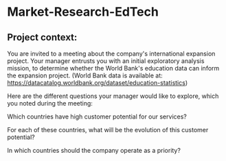 # Market-Research-EdTech
## Project context:

You are invited to a meeting about the company's international expansion project. Your manager entrusts you with an initial exploratory analysis mission, to determine whether the World Bank's education data can inform the expansion project.
(World Bank data is available at: https://datacatalog.worldbank.org/dataset/education-statistics)

Here are the different questions your manager would like to explore, which you noted during the meeting:

Which countries have high customer potential for our services?

For each of these countries, what will be the evolution of this customer potential?

In which countries should the company operate as a priority?

